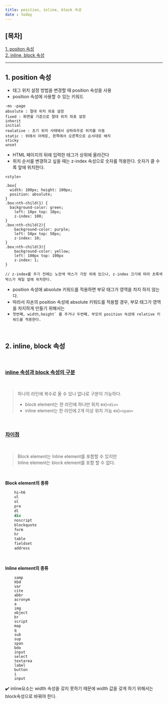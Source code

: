```yaml
---
title: position, inline, block 속성 
date : today
---
```


## [목차]
[1. positon 속성](#1.-position-속성 )     
[2. inline, block 속성](#2.-inline,-block-속성)

---

## 1. position 속성

- 태그 위치 설정 방법을 변경할 때 position 속성을 사용
- position 속성에 사용할 수 있는 키워드

```
-ms -page
absolute : 절대 위치 좌표 설정
fixed : 화면을 기준으로 절대 위치 좌표 설정 
inherit
initial
realative : 초기 위치 사태에서 상하좌우로 위치를 이동
static : 위에서 아래로, 왼쪽에서 오른쪽으로 순서대로 배치
sticky
unset
```

- HTML 페이지의 뒤에 입력한 태그가 상위에 올라간다
- 위치 순서를 변경하고 싶을 때는 z-index 속성으로 숫자를 적용한다.
숫자가 클 수록 앞에 위치한다.

```
<style>

.box{
  width: 100px; height: 100px;
  position: absolute; 
}
.box:nth-child(1) {
  background-color: green;
	left: 10px top: 10px;
	z-index: 100;
}
.box:nth-child(2){
	background-color: purple;
	left: 50px top: 50px;
	z-index: 10;
}
.box:nth-child(3){
	background-color: yellow;
	left: 100px top: 100px
	z-index: 1;
}

// z-index를 주기 전에는 노란색 박스가 가장 위에 있으나, z-index 크기에 따라 초록색 박스가 제일 앞에 위치한다.
```

- position 속성에 absolute 키워드를 적용하면 부모 태그가 영역을 차지 하지 않는다.        
- 따라서 자손의 position 속성에 absolute 키워드를 적용할 경우, 부모 태그가 영역을 차지하게 만들기 위해서는 
- ```첫번째, width,height` 를 주거나 두번째, 부모의 position 속성에 relative 키워드를 적용한다.```

<br>

## 2. inline, block 속성

<br>

### <u>inline 속성과 block 속성의 구분</u>      

<br>

>
>
>하나의 라인에 복수로 올 수 있나 없나로 구분이 가능하다.        
>
> - block element는 한 라인에 하나만 위치 ex)`<div>`       
> - inline element는 한 라인에 2개 이상 위치 가능 ex)`<span>` 
    
<br>

### <u>차이점</u>  

<Br>

>Block element는 Inline element를 포함할 수 있지만        
>Inline element는 block element를 포함 할 수 없다.
    

<br>

**Block element의 종류**
    
``` p
    hi~h6
    ul
    ol
    pre
    dl
    div
    noscript
    blockquote
    form
    hr
    table
    fieldset
    address
 ```

<br>

**Inline element의 종류**
    
```
    samp
    kbd
    var
    cite
    abbr
    acronym
    a
    img
    object
    br
    script
    map
    q
    sub
    sup
    span
    bdo
    input
    select
    textarea
    label
    button
    i
    input
```
    

✔️ inline요소는 width 속성을 갖지 못하기 때문에 width 값을 갖게 하기 위해서는 block속성으로 바꿔야 한다.